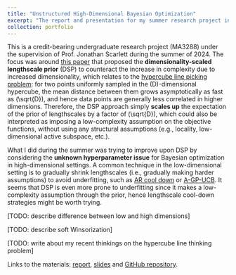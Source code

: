 ```yaml
---
title: "Unstructured High-Dimensional Bayesian Optimization"
excerpt: "The report and presentation for my summer research project in 2024."
collection: portfolio
---
```


This is a credit-bearing undergraduate research project (MA3288) under the supervision of Prof. Jonathan Scarlett during the summer of 2024. The focus was around [this paper](https://arxiv.org/abs/2402.02229) that proposed the **dimensionality-scaled lengthscale prior** (DSP) to counteract the increase in complexity due to increased dimensionality, which relates to the [hypercube line picking problem](https://mathworld.wolfram.com/HypercubeLinePicking.html): for two points uniformly sampled in the \(D\)-dimensional hypercube, the mean distance between them grows asymptotically as fast as \(\sqrt{D}\), and hence data points are generally less correlated in higher dimensions. Therefore, the DSP approach simply **scales up** the expectation of the prior of lengthscales by a factor of \(\sqrt{D}\), which could also be interpreted as imposing a low-complexity assumption on the objective functions, without using any structural assumptions (e.g., locality, low-dimensional active subspace, etc.). 

What I did during the summer was trying to improve upon DSP by considering the **unknown hyperparameter issue** for Bayesian optimization in high-dimensional settings. A common technique in the low-dimensional setting is to gradually shrink lengthscales (i.e., gradually making harder assumptions) to avoid underfitting, such as [AR cool down](https://arxiv.org/abs/1612.03117) or [A-GP-UCB](https://jmlr.org/papers/v20/18-213.html). It seems that DSP is even more prone to underfitting since it makes a low-complexity assumption through the prior, hence lengthscale cool-down strategies might be worth trying. 

[TODO: describe difference between low and high dimensions]

[TODO: describe soft Winsorization]

[TODO: write about my recent thinkings on the hypercube line thinking problem]

Links to the materials: [report](UROPS_REPORT_Hu_Hanyang_Jonathan_Scarlett.pdf), [slides](UROPS_SLIDE_Hu_Hanyang_Jonathan_Scarlett.pdf) and [GitHub repository](https://github.com/hanyang-hu/unstructured_highdim_bo).